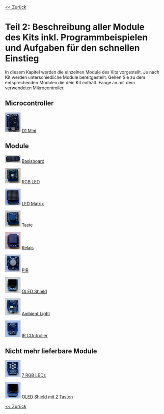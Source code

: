 [<< Zurück](../README.md)

# Teil 2: Beschreibung aller Module des Kits inkl. Programmbeispielen und Aufgaben für den schnellen Einstieg

In diesem Kapitel werden die einzelnen Module des Kits vorgestellt. Je nach Kit werden unterschiedliche Module bereitgestellt. Gehen Sie zu dem entsprechenden Modulen die dein Kit enthält. Fange an mit dem verwendeten Mikrocontroller.

## Microcontroller

<img src="D1Mini/Bilder/D1_Mini_4MB_vorne.JPEG" alt="drawing" width="50"/> [D1 Mini](D1Mini/README.md)

## Module

<img src="Basisboard/Bilder/WEMOS_Basisboard_vorne.JPEG" alt="drawing" width="50"/>  [Basisboard](Basisboard/README.md)

<img src="RGB_LED/Bilder/RGB_LED_vorne.JPEG" alt="drawing" width="50"/> [RGB LED](RGB_LED/README.md)

<img src="LED_Matrix/Bilder/LED_Matrix_vorne.JPEG" alt="drawing" width="50"/> [LED Matrix](LED_Matrix/README.md)

<img src="Taste/Bilder/Taste_vorne.JPEG" alt="drawing" width="50"/>  [Taste](Taste/README.md)

<img src="Relais/Bilder/Relais_vorne.JPEG" alt="drawing" width="50"/>  [Relais](Relais/README.md)

<img src="PIR/Bilder/PIR_vorne.JPEG" alt="drawing" width="50"/>  [PIR](PIR/README.md)

<img src="OLED_Shield/Bilder/vorne.JPEG" alt="drawing" width="50"/>  [OLED Shield](OLED_Shield/README.md)

<img src="Ambient_Light/Bilder/vorne.JPEG" alt="drawing" width="50"/>  [Ambient Light](Ambient_Light/README.md)

<img src="IR_Controller/Bilder/vorne.JPEG" alt="drawing" width="50"/>  [IR COntroller](IR_Controller/README.md)

## Nicht mehr lieferbare Module

<img src="7_RGB_LED/Bilder/vorne.JPEG" alt="drawing" width="50"/>  [7 RGB LEDs](7_RGB_LED/README.md)

<img src="OLED_Shield_2/Bilder/vorne.JPEG" alt="drawing" width="50"/>  [OLED Shield mit 2 Tasten](OLED_Shield_2/README.md)

[<< Zurück](../README.md)
